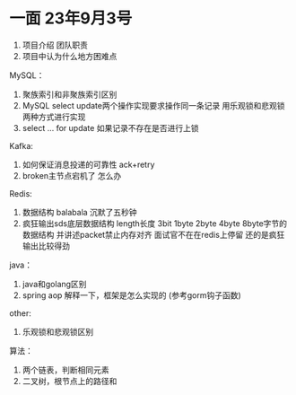 # 一面 23年9月3号
1. 项目介绍 团队职责 
2. 项目中认为什么地方困难点

MySQL：
1. 聚族索引和非聚族索引区别
2. MySQL select update两个操作实现要求操作同一条记录   用乐观锁和悲观锁两种方式进行实现
3. select ... for update 如果记录不存在是否进行上锁

Kafka:
1. 如何保证消息投递的可靠性  ack+retry
2. broken主节点宕机了 怎么办

Redis:
1. 数据结构 balabala 沉默了五秒钟
2. 疯狂输出sds底层数据结构 length长度 3bit 1byte 2byte 4byte 8byte字节的数据结构 并讲述packet禁止内存对齐 面试官不在在redis上停留 还的是疯狂输出比较得劲

java：
1. java和golang区别
2. spring aop 解释一下，框架是怎么实现的 (参考gorm钩子函数)

other:
1. 乐观锁和悲观锁区别 

算法：
1. 两个链表，判断相同元素
2. 二叉树，根节点上的路径和
